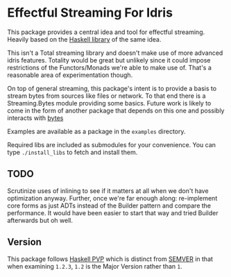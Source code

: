 Effectful Streaming For Idris
=====

This package provides a central idea and tool for effectful streaming. Heavily based on the [Haskell library](https://hackage.haskell.org/package/streaming) of the same idea.

This isn't a Total streaming library and doesn't make use of more advanced idris features. Totality would be great but unlikely since it could impose restrictions of the Functors/Monads we're able to make use of. That's a reasonable area of experimentation though.  

On top of general streaming, this package's intent is to provide a basis to stream bytes from sources like files or network. To that end there is a Streaming.Bytes module providing some basics. Future work is likely to come in the form of another package that depends on this one and possibly interacts with [bytes](https://github.com/MarcelineVQ/idris2-bytes)  

Examples are available as a package in the `examples` directory.

Required libs are included as submodules for your convenience. You can type `./install_libs` to fetch and install them.

TODO
----
Scrutinize uses of inlining to see if it matters at all when we don't have optimization anyway. Further, once we're far enough along: re-implement core forms as just ADTs instead of the Builder pattern and compare the performance. It would have been easier to start that way and tried Builder afterwards but oh well.

Version
-------

This package follows [Haskell PVP](https://pvp.haskell.org/) which is distinct from [SEMVER](https://semver.org/) in that when examining `1.2.3`, `1.2`  is the Major Version rather than `1`.
